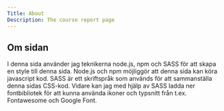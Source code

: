 ```yaml
---
Title: About
Description: The course report page
---
```



<h2>Om sidan</h2>


I denna sida använder jag teknikerna node.js, npm och SASS för att skapa en style till denna sida. Node.js och npm möjliggör att denna sida kan köra javascript kod.  SASS är ett skriftspråk som används för att sammanställa denna sidas CSS-kod. Vidare kan jag med hjälp av SASS ladda ner fontbibliotek för att kunna använda ikoner och typsnitt från t.ex. Fontawesome och Google Font. 